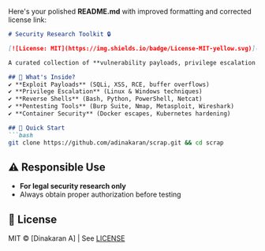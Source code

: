 Here's your polished **README.md** with improved formatting and corrected license link:

```markdown
# Security Research Toolkit 🔒

[![License: MIT](https://img.shields.io/badge/License-MIT-yellow.svg)](https://opensource.org/licenses/MIT)

A curated collection of **vulnerability payloads, privilege escalation techniques, pentesting tool guides, and shell scripting** for security professionals and ethical hackers.

## 📌 What's Inside?
✔ **Exploit Payloads** (SQLi, XSS, RCE, buffer overflows)  
✔ **Privilege Escalation** (Linux & Windows techniques)  
✔ **Reverse Shells** (Bash, Python, PowerShell, Netcat)  
✔ **Pentesting Tools** (Burp Suite, Nmap, Metasploit, Wireshark)  
✔ **Container Security** (Docker escapes, Kubernetes hardening)  

## 🚀 Quick Start
```bash
git clone https://github.com/adinakaran/scrap.git && cd scrap
```

## ⚠️ Responsible Use
- **For legal security research only**  
- Always obtain proper authorization before testing  

## 📜 License
MIT © [Dinakaran A] | See [LICENSE](LICENSE.md)
```
